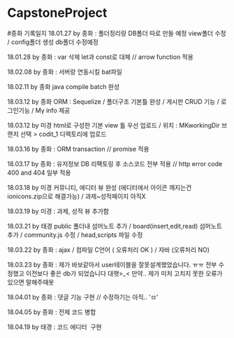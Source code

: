 # CapstoneProject

#종화 기록일지
18.01.27 by 종화   : 폴더정리랑 DB폴더 따로 만들 예정 view폴더 수정 / config폴더 생성 db폴더 수정예정 

18.01.28 by 종화   : var 삭제  let과  const로 대체  // arrow function 적용

18.02.08 by 종화   : 서버랑 연동시킬 bat파일 

18.02.11 by 종화 java compile batch 완성 

18.03.12 by 종화 ORM  : Sequelize / 폴더구조 기본틀 완성 / 게시판 CRUD 기능 / 로그인기능 /  My info 제공  

18.03.12 by 미경  html로 구성한 기본 view 틀 우선 업로드 / 위치 : MKworkingDir 브랜치 선택 > codit_1 디렉토리에 업로드

18.03.16 by 종화 : ORM transaction  // promise 적용 

18.03.17 by 종화 : 유저정보 DB 리팩토링 후 소스코드 전부 적용 // http error code  400 and 404 일부 적용

18.03.18 by 미경 커뮤니티, 에디터 뷰 완성 (에디터에서 아이콘 깨지는건 ionicons.zip으로 해결가능) / 과제~성적페이지 아직X

18.03.19 by 미경 : 과제, 성적 뷰 추가함

18.03.21 by 태경 public 폴더내 섬머노트 추가 / board(insert,edit,read) 섬머노트 추가 / community.js 수정 / head,scripts 파일 수정

18.03.22 by 종화 : ajax  / 컴파일 C언어 ( 오류처리 OK ) / 자바 (오류처리 NO) 

18.03.23 by 종화 : 제가 바보같아서 user테이블을 잘못설계했었습니다. ㅠㅠ  전부 수정했고 이전보다 좋은 db가 되었습니다 대햇>_< 만약.. 제가 미처 고치지 못한 오류가 있으면 말해주때욧

18.04.01 by 종화 : 댓글 기능 구현  // 수정하기는 아직.. 'ㅁ' 

18.04.05 by 종화 : 전체 코드 병합 

18.04.19 by 태경 : 코드 에디터  구현
